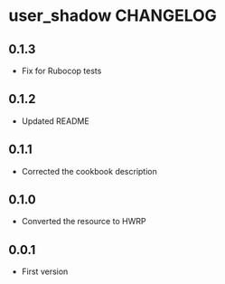 user_shadow CHANGELOG
==================

0.1.3
-----
- Fix for Rubocop tests

0.1.2
-----
- Updated README

0.1.1
-----
- Corrected the cookbook description

0.1.0
-----
- Converted the resource to HWRP

0.0.1
-----
- First version

